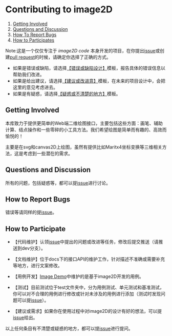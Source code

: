 # Contributing to image2D

1. [Getting Involved](#getting-involved)
2. [Questions and Discussion](#questions-and-discussion)
3. [How To Report Bugs](#how-to-report-bugs)
4. [How to Participates](#how-to-participate)

Note:这是一个仅仅专注于 *image2D code* 本身开发的项目，在你提出[issue](https://github.com/yelloxing/image2D/issues)或创建[pull request](https://github.com/yelloxing/image2D/pulls)的时候，请确定你选择了正确的方式。
* 如果是错误或缺陷，请选择[【错误或缺陷设计】](https://github.com/yelloxing/image2D/issues/new/choose)模板，报告具体的错误信息以帮助我们改进。
* 如果是给出建议，请选择[【建议或改进意】](https://github.com/yelloxing/image2D/issues/new/choose)模板，在未来的项目设计中，会把这里的意见考虑进去。
* 如果是有疑惑，请选择[【疑惑或不清楚的地方】](https://github.com/yelloxing/image2D/issues/new/choose)模板。

## Getting Involved

本库致力于提供更简单的Web端二维绘图接口，主要包括这些方面：画笔、辅助计算、结点操作和一些零碎的小工具方法。我们希望绘图是简单而有趣的、高效而愉悦的！

主要是在svg和canvas2D上绘图，虽然有提供比如Maritx4坐标变换等三维相关方法，这是考虑到一些潜在的需求。

## Questions and Discussion
所有的问题，包括疑惑等，都可以提[issue](https://github.com/yelloxing/image2D/issues)进行讨论。

## How to Report Bugs
错误等请同样的提[issue](https://github.com/yelloxing/image2D/issues)。

## How to Participate

- 【代码维护】认领[issue](https://github.com/yelloxing/image2D/issues)中提出的问题或改进等任务，修改后提交推送（请推送到dev分支）。

- 【文档维护】位于docs下的接口API的维护工作，针对描述不准确或需要补充等地方，进行文案修改。

- 【用例开发】[Image Demo](https://github.com/yelloxing/Image-Demo)中维护的是基于image2D开发的用例。

- 【测试】目前测试位于test文件夹中，分为用例测试、单元测试和基准测试，你可以对不合理的用例进行修改或针对未涉及的用例进行添加（测试时发现问题可以提[issue](https://github.com/yelloxing/image2D/issues)）。

- 【建议或需求】如果你在使用过程中对image2D的设计有好的想法，可以提[issue](https://github.com/yelloxing/image2D/issues)给出。

以上任何条目有不清楚或疑惑的地方，都可以提[issue](https://github.com/yelloxing/image2D/issues)进行提问。
